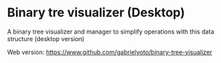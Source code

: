 # Binary tre visualizer (Desktop)
A binary tree visualizer and manager to simplify operations with this data structure (desktop version)

Web version: https://www.github.com/gabrielyoto/binary-tree-visualizer
